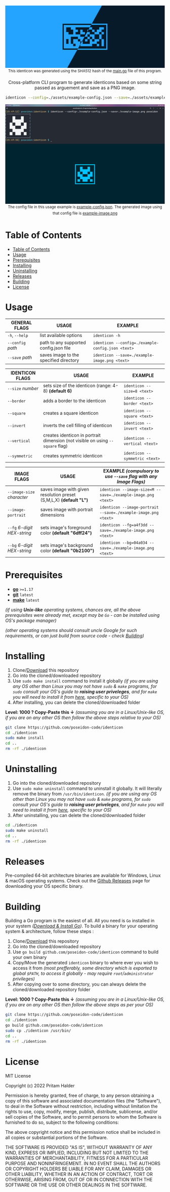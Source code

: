 <div align="center">

![identicon](./assets/identicon.jpg)
<sup>This identicon was generated using the SHA512 hash of the [main.go](./main.go) file of this program.</sup>

Cross-platform CLI program to generate identicons based on some string passed as arguement and save as a PNG image.

```sh
identicon --config=./assets/example-config.json --save=./assets/example-image.png poseidon
```

![identicon-usage](./assets/identicon-usage.jpg)
<sup>The config file in this usage example is [example-config.json](./example-config.json). The generated image using that config file is [example-image.png](./example-image.png)</sup>

</div>

# Table of Contents

- [Table of Contents](#table-of-contents)
- [Usage](#usage)
- [Prerequisites](#prerequisites)
- [Installing](#installing)
- [Uninstalling](#uninstalling)
- [Releases](#releases)
- [Building](#building)
- [License](#license)

# Usage

| GENERAL FLAGS     | USAGE                                  | EXAMPLE                                           |
| ----------------- | -------------------------------------- | ------------------------------------------------- |
| `-h`, `--help`    | list available options                 | `identicon -h`                                    |
| `--config` _path_ | path to any supported config.json file | `identicon --config=./example-config.json <text>` |
| `--save` _path_   | saves image to the specified directory | `identicon --save=./example-image.png <text>`     |

| IDENTICON FLAGS   | USAGE                                                                          | EXAMPLE                        |
| ----------------- | ------------------------------------------------------------------------------ | ------------------------------ |
| `--size` _number_ | sets size of the identicon (range: 4-8) **(default 6)**                        | `identicon --size=8 <text>`    |
| `--border`        | adds a border to the identicon                                                 | `identicon --border <text>`    |
| `--square`        | creates a square identicon                                                     | `identicon --square <text>`    |
| `--invert`        | inverts the cell filling of identicon                                          | `identicon --invert <text>`    |
| `--vertical`      | creates identicon in portrait dimension (not visible on using `--square` flag) | `identicon --vertical <text>`  |
| `--symmetric`     | creates symmetric identicon                                                    | `identicon --symmetric <text>` |

| IMAGE FLAGS                 | USAGE                                                                | EXAMPLE _(compulsory to use `--save` flag with any Image Flags)_ |
| --------------------------- | -------------------------------------------------------------------- | ---------------------------------------------------------------- |
| `--image-size` _character_  | saves image with given resolution preset (S,M,L,X) **(default "L")** | `identicon --image-size=M --save=./example-image.png <text>`     |
| `--image-portrait`          | saves image with portrait dimensions                                 | `identicon --image-portrait --save=./example-image.png <text>`   |
| `--fg` _6-digit HEX-string_ | sets image's foreground color **(default "6dff24")**                 | `identicon --fg=a4f3dd --save=./example-image.png <text>`        |
| `--bg` _6-digit HEX-string_ | sets image's background color **(default "0b2100")**                 | `identicon --bg=04a034 --save=./example-image.png <text>`        |

# Prerequisites

-   [**go**](https://go.dev/) `>=1.17`
-   [**git**](https://git-scm.com/) `latest`
-   [**make**](https://www.gnu.org/software/make/) `latest`

_(if using **Unix-like** operating systems, chances are, all the above prerequisites were already met, except may be `Go` - can be installed using OS's package manager)_

_(other operating systems should consult uncle Google for such requirements, or can just build from source code - check [Building](#building))_

# Installing

1. Clone/[Download](https://github.com/poseidon-code/identicon/archive/refs/heads/main.zip) this repository
2. Go into the cloned/downloaded repository
3. Use `sudo make install` command to install it globally _(if you are using any OS other than Linux you may not have `sudo` & `make` programs, for `sudo` consult your OS's guide to **raising user priveleges**, and for `make` you will need to install it from [here](https://www.gnu.org/software/make/), specific to your OS)_
4. After installing, you can delete the cloned/downloaded folder

**Level: 1000 ? Copy-Paste this &darr;**
_(assuming you are in a Linux/Unix-like OS, if you are on any other OS then follow the above steps relative to your OS)_

```sh
git clone https://github.com/poseidon-code/identicon
cd ./identicon
sudo make install
cd ..
rm -rf ./identicon
```

# Uninstalling

1. Go into the cloned/downloaded repository
2. Use `sudo make uninstall` command to uninstall it globally. It will literally remove the binary from `/usr/bin/identicon`. _(if you are using any OS other than Linux you may not have `sudo` & `make` programs, for `sudo` consult your OS's guide to **raising user priveleges**, and for `make` you will need to install it from [here](https://www.gnu.org/software/make/), specific to your OS)_
3. After uninstalling, you can delete the cloned/downloaded folder

```sh
cd ./identicon
sudo make uninstall
cd ..
rm -rf ./identicon
```

# Releases

Pre-compiled 64-bit architecture binaries are available for Windows, Linux & macOS operating systems. Check out the [Github Releases](https://github.com/poseidon-code/identicon/releases) page for downloading your OS specific binary.

# Building

Building a Go program is the easiest of all. All you need is `Go` installed in your system _([Download & Install Go](https://go.dev/))_. To build a binary for your operating system & architecture, follow these steps :

1. Clone/[Download](https://github.com/poseidon-code/identicon/archive/refs/heads/main.zip) this repository
2. Go into the cloned/downloaded repository
3. Use `go build github.com/poseidon-code/identicon` command to build your own binary
4. Copy/Move the generated `identicon` binary to where ever you wish to access it from _(most prefferably, some directory which is exported to global `$PATH`, to access it globally - may require `root`/`administrator` privileges)_
5. After copying over to some directory, you can always delete the cloned/downloaded repository folder

**Level: 1000 ? Copy-Paste this &darr;**
_(assuming you are in a Linux/Unix-like OS, if you are on any other OS then follow the above steps as per your OS)_

```sh
git clone https://github.com/poseidon-code/identicon
cd ./identicon
go build github.com/poseidon-code/identicon
sudo cp ./identicon /usr/bin/
cd ..
rm -rf ./identicon
```

# License

MIT License

Copyright (c) 2022 Pritam Halder

Permission is hereby granted, free of charge, to any person obtaining a copy
of this software and associated documentation files (the "Software"), to deal
in the Software without restriction, including without limitation the rights
to use, copy, modify, merge, publish, distribute, sublicense, and/or sell
copies of the Software, and to permit persons to whom the Software is
furnished to do so, subject to the following conditions:

The above copyright notice and this permission notice shall be included in all
copies or substantial portions of the Software.

THE SOFTWARE IS PROVIDED "AS IS", WITHOUT WARRANTY OF ANY KIND, EXPRESS OR
IMPLIED, INCLUDING BUT NOT LIMITED TO THE WARRANTIES OF MERCHANTABILITY,
FITNESS FOR A PARTICULAR PURPOSE AND NONINFRINGEMENT. IN NO EVENT SHALL THE
AUTHORS OR COPYRIGHT HOLDERS BE LIABLE FOR ANY CLAIM, DAMAGES OR OTHER
LIABILITY, WHETHER IN AN ACTION OF CONTRACT, TORT OR OTHERWISE, ARISING FROM,
OUT OF OR IN CONNECTION WITH THE SOFTWARE OR THE USE OR OTHER DEALINGS IN THE
SOFTWARE.
